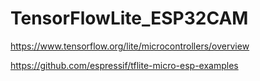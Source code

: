 # TensorFlowLite_ESP32CAM

https://www.tensorflow.org/lite/microcontrollers/overview

https://github.com/espressif/tflite-micro-esp-examples

